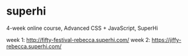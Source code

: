 # superhi

4-week online course, Advanced CSS + JavaScript, SuperHi

week 1: http://fifty-festival-rebecca.superhi.com/
week 2: https://jiffy-rebecca.superhi.com/
